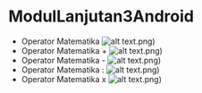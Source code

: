 # ModulLanjutan3Android
* Operator Matematika
![alt text](https://github.com/AdamWildan/SSAndroid/blob/master/Screenshot_20190226-005540.png).png)
* Operator Matematika +
![alt text](https://github.com/AdamWildan/SSAndroid/blob/master/Screenshot_20190226-005548.png).png)
* Operator Matematika -
![alt text](https://github.com/AdamWildan/SSAndroid/blob/master/Screenshot_20190226-005551.png).png)
* Operator Matematika :
![alt text](https://github.com/AdamWildan/SSAndroid/blob/master/Screenshot_20190226-005554.png).png)
* Operator Matematika x
![alt text](https://github.com/AdamWildan/SSAndroid/blob/master/Screenshot_20190226-005557.png).png)
